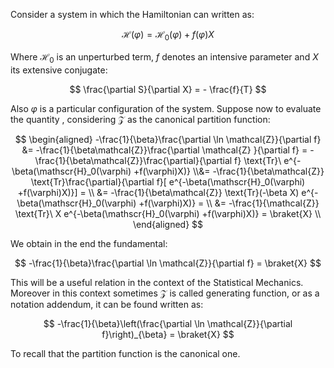 Consider a system in which the Hamiltonian can written as:

$$ \mathscr{H}(\varphi) = \mathscr{H}_0(\varphi) +f(\varphi)X  $$

Where $\mathscr{H}_0$ is an unperturbed term, $f$ denotes an intensive parameter and $X$ its extensive conjugate:

$$ \frac{\partial S}{\partial X} = - \frac{f}{T} $$

Also $\varphi$ is a particular configuration of the system.
Suppose now to evaluate the quantity , considering $\mathcal{Z}$ as the canonical partition function:

$$ \begin{aligned}
-\frac{1}{\beta}\frac{\partial \ln \mathcal{Z}}{\partial f} &= -\frac{1}{\beta\mathcal{Z}}\frac{\partial \mathcal{Z} }{\partial f} =  -\frac{1}{\beta\mathcal{Z}}\frac{\partial}{\partial f} \text{Tr}\ e^{-\beta(\mathscr{H}_0(\varphi) +f(\varphi)X)} \\&=  -\frac{1}{\beta\mathcal{Z}} \text{Tr}\frac{\partial}{\partial f}[ e^{-\beta(\mathscr{H}_0(\varphi) +f(\varphi)X)}] = \\
 &= -\frac{1}{\beta\mathcal{Z}} \text{Tr}(-\beta X) e^{-\beta(\mathscr{H}_0(\varphi) +f(\varphi)X)} = \\
 &= -\frac{1}{\mathcal{Z}} \text{Tr}\ X e^{-\beta(\mathscr{H}_0(\varphi) +f(\varphi)X)} = \braket{X} \\
\end{aligned}
$$

We obtain in the end the fundamental:

$$ -\frac{1}{\beta}\frac{\partial \ln \mathcal{Z}}{\partial f} = \braket{X} $$

This will be a useful relation in the context of the Statistical Mechanics. Moreover in this context sometimes $\mathcal{Z}$ is called generating function, or as a notation addendum, it can be found written as:

$$ -\frac{1}{\beta}\left(\frac{\partial \ln \mathcal{Z}}{\partial f}\right)_{\beta} = \braket{X} $$

To recall that the partition function is the canonical one.